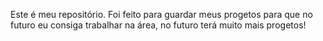 Este é meu repositório. Foi feito para guardar meus progetos para que no futuro eu consiga trabalhar na área, no futuro terá muito mais progetos!
